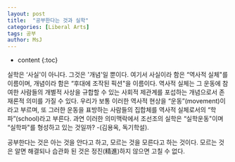 ```yaml
---
layout: post
title:  "공부한다는 것과 실학"
categories: [Liberal Arts]
tags: 공부
author: MsJ
---
```


* content
{:toc}

실학은 ‘사실'이 아니다. 그것은 '개념'일 뿐이다. 여기서 사실이라 함은 “역사적 실체"를 이름이며, 개념이라 함은 “후대에 조작된 픽션"을 이름이다. 역사적 실체는 그 운동에 참여한 사람들의 개별적 사상을 규합할 수 있는 사회적 제관계를 포섭하는 개념으로서 존재론적 의미를 가질 수 있다. 우리가 보통 이러한 역사적 현상을 “운동”(movement)이라고 부르며, 또 그러한 운동을 표방하는 사람들의 집합체를 역사적 실체로서의 “학파”(school)라고 부른다. 과연 이러한 의미맥락에서 조선조의 실학은 “실학운동"이며 “실학파"를 형성하고 있는 것일까? -(김용옥, 독기학설).

공부한다는 것은 아는 것을 안다고 하고, 모르는 것을 모른다고 하는 것이다. 모르는 것은 알면 해결되나 습관화 된 것은 정진(精進)하지 않으면 고칠 수 없다.
